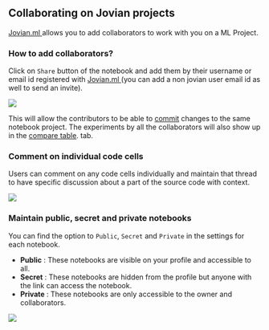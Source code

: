 ## Collaborating on Jovian projects

<a href="https://jovian.ml?utm_source=docs" target=_blank> Jovian.ml </a> allows you to add collaborators to work with you on a ML Project.

### How to add collaborators?

Click on `Share` button of the notebook and add them by their username or email id registered with <a href="https://jovian.ml?utm_source=docs" target=_blank> Jovian.ml </a> (you can add a non jovian user email id as well to send an invite).

<img src="https://i.imgur.com/a68xT5d.gif" class="screenshot">

This will allow the contributors to be able to [commit](02-upload.md) changes to the same notebook project. The experiments by all the collaborators will also show up in the [compare table](07-compare.md). tab.

### Comment on individual code cells

Users can comment on any code cells individually and maintain that thread to have specific discussion about a part of the source code with context.

<img src="https://i.imgur.com/15vj2qv.png" class="screenshot">

### Maintain public, secret and private notebooks

You can find the option to `Public`, `Secret` and `Private` in the settings for each notebook.

- **Public** : These notebooks are visible on your profile and accessible to all.
- **Secret** : These notebooks are hidden from the profile but anyone with the link can access the notebook.
- **Private** : These notebooks are only accessible to the owner and collaborators.

<img src="https://i.imgur.com/sHJrtYM.gif" class="screenshot">
